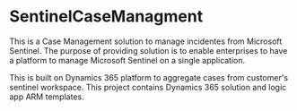 # SentinelCaseManagment

This is a Case Management solution to manage incidentes from Microsoft Sentinel. The purpose of providing solution is to enable enterprises to have a platform to manage Microsoft Sentinel on a single application. 

This is built on Dynamics 365 platform to aggregate cases from customer's sentinel workspace. This project contains Dynamics 365 solution and logic app ARM templates. 

